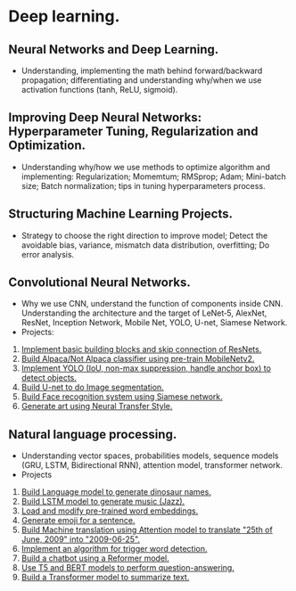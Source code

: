 # Deep learning.
## Neural Networks and Deep Learning.
- Understanding, implementing the math behind forward/backward propagation; differentiating and understanding why/when we use activation functions (tanh, ReLU, sigmoid).
## Improving Deep Neural Networks: Hyperparameter Tuning, Regularization and Optimization.
- Understanding why/how we use methods to optimize algorithm and implementing: Regularization; Momemtum; RMSprop; Adam; Mini-batch size; Batch normalization; tips in tuning hyperparameters process.
## Structuring Machine Learning Projects.
- Strategy to choose the right direction to improve model; Detect the avoidable bias, variance, mismatch data distribution, overfitting; Do error analysis.
## Convolutional Neural Networks.
- Why we use CNN, understand the function of components inside CNN. Understanding the architecture and the target of LeNet‑5, AlexNet, ResNet, Inception Network, Mobile Net, YOLO, U-net, Siamese Network.
- Projects:
1. [Implement basic building blocks and skip connection of ResNets.](https://github.com/minhbuibhm/deep-learning/tree/main/4.Convolutional%20Neural%20Networks/week2/resnet)
2. [Build Alpaca/Not Alpaca classifier using pre-train MobileNetv2.](https://github.com/minhbuibhm/deep-learning/tree/main/4.Convolutional%20Neural%20Networks/week2/transfer_learning_mobile_net)
3. [Implement YOLO (IoU, non-max suppression, handle anchor box) to detect objects.](https://github.com/minhbuibhm/deep-learning/tree/main/4.Convolutional%20Neural%20Networks/week3/car_detection_with_YOLO)
4. [Build U-net to do Image segmentation.](https://github.com/minhbuibhm/deep-learning/tree/main/4.Convolutional%20Neural%20Networks/week3/unet)
5. [Build Face recognition system using Siamese network.](https://github.com/minhbuibhm/deep-learning/tree/main/4.Convolutional%20Neural%20Networks/week4/face_verification_detection)
6. [Generate art using Neural Transfer Style.](https://github.com/minhbuibhm/deep-learning/tree/main/4.Convolutional%20Neural%20Networks/week4/neural_style_transfer)
## Natural language processing.
- Understanding vector spaces, probabilities models, sequence models (GRU, LSTM, Bidirectional RNN), attention model, transformer network.
- Projects
1. [Build Language model to generate dinosaur names.](https://github.com/minhbuibhm/deep-learning/tree/main/5.SequenceModels/week1/character_LM_sample_dinasour_name)
2. [Build LSTM model to generate music (Jazz).](https://github.com/minhbuibhm/deep-learning/tree/main/5.SequenceModels/week1/LSTM_generate_jazz_music)
3. [Load and modify pre-trained word embeddings.](https://github.com/minhbuibhm/deep-learning/tree/main/5.SequenceModels/week2/debiase_pre_trained_word_embeddings)
4. [Generate emoji for a sentence.](https://github.com/minhbuibhm/deep-learning/tree/main/5.SequenceModels/week2/emojify)
5. [Build Machine translation using Attention model to translate "25th of June, 2009" into "2009-06-25".](https://github.com/minhbuibhm/deep-learning/tree/main/5.SequenceModels/week3/attention_model_translate_YYYY--MM--DD)
6. [Implement an algorithm for trigger word detection.](https://github.com/minhbuibhm/deep-learning/tree/main/5.SequenceModels/week3/trigger_word_detection)
7. [Build a chatbot using a Reformer model.](https://github.com/minhbuibhm/deep-learning/tree/main/5.SequenceModels/week4)
8. [Use T5 and BERT models to perform question-answering.](https://github.com/minhbuibhm/deep-learning/tree/main/5.SequenceModels/week4)
9. [Build a Transformer model to summarize text.](https://github.com/minhbuibhm/deep-learning/tree/main/5.SequenceModels/week4)
